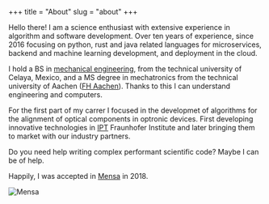 
+++
title = "About"
slug = "about"
+++

Hello there! I am a science enthusiast with extensive experience in algorithm and software development. Over ten years of experience, since 2016 focusing on python, rust and java related languages for microservices, backend and machine learning development, and deployment in the cloud.

I hold a BS in [mechanical engineering](http://itcelaya.edu.mx/), from the technical university of Celaya, Mexico, and a MS degree in mechatronics from the technical university of Aachen ([FH Aachen](https://www.fh-aachen.de/)). Thanks to this I can understand engineering and computers.

For the first part of my carrer I focused in the developmet of algorithms for the alignment of optical components in optronic devices. First developing innovative technologies in [IPT](https://www.ipt.fraunhofer.de/en.html) Fraunhofer Institute and later bringing them to market with our industry partners.

Do you need help writing complex performant scientific code? Maybe I can be of help. 

Happily, I was accepted in [Mensa](https://www.mensa.org/) in 2018.

![Mensa](../images/about/mensa_member_small.png)

